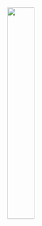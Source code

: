 <img src="https://github.com/MIU-Android-Team/Assignment-6/blob/master/app/src/main/res/drawable/contact_me.png" width="35%">